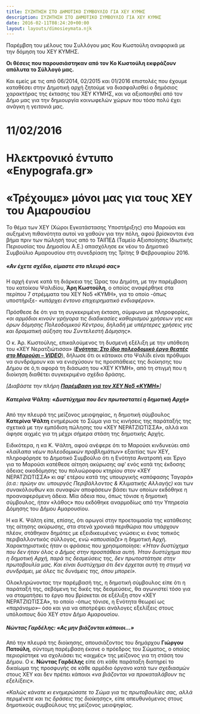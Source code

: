```yaml
---
title: ΣΥΖΗΤΗΣΗ ΣΤΟ ΔΗΜΟΤΙΚΟ ΣΥΜΒΟΥΛΙΟ ΓΙΑ ΧΕΥ ΚΥΜΗΣ
description: ΣΥΖΗΤΗΣΗ ΣΤΟ ΔΗΜΟΤΙΚΟ ΣΥΜΒΟΥΛΙΟ ΓΙΑ ΧΕΥ ΚΥΜΗΣ
date: 2016-02-11T08:24:20+00:00
layout: layouts/dimosieymata.njk
---
```

Παρέμβση του μέλους του Συλλόγου μας Κου Κωστούλη αναφορικά με την δόμηση του ΧΕΥ ΚΥΜΗΣ.

**Οι θέσεις που παρουσιάστηκαν από τον Κο Κωστούλη εκφράζουν απόλυτα το Σύλλογό μας.**

Και εμείς με τις από 06/2014, 02/2015 και 01/2016 επιστολές που έχουμε καταθέσει στην Δημοτική αρχή ζητούμε να διασφαλισθεί ο δημόσιος χαρακτήρας της έκτασης του ΧΕΥ ΚΥΜΗΣ, και να αξιοποιηθεί από τον Δήμο μας για την δημιουργία κοινωφελών χώρων που τόσο πολύ έχει ανάγκη η γειτονιά μας.
<!-- excerpt -->
# 11/02/2016

#  

# Ηλεκτρονικό έντυπο «Enypografa.gr»

#  

# «Τρέχουμε» μόνοι μας για τους ΧΕΥ του Αμαρουσίου

Το θέμα των ΧΕΥ (Χώροι Εγκατάστασης Υποστήριξης) στο Μαρούσι και αυξημένη πιθανότητα αυτοί να χαθούν για την πόλη, αφού βρίσκονται ένα βήμα πριν των πώλησή τους από το ΤΑΙΠΕΔ (Ταμείο Αξιοποίησης Ιδιωτικής Περιουσίας του Δημοσίου Α.Ε.) απασχόλησε εκ νέου το Δημοτικό Συμβούλιο Αμαρουσίου στη συνεδρίαση της Τρίτης 9 Φεβρουαρίου 2016.

##### «Αν έχετε σχέδιο, είμαστε στο πλευρό σας»

Η αρχή έγινε κατά τη διάρκεια της Ώρας του Δημότη, με την παρέμβαση του κατοίκου Ψαλιδίου, **Άρη Κωστούλη**, ο οποίος αναφέρθηκε στα περίπου 7 στρέμματα του ΧΕΥ Νο5 «ΚΥΜΗ», για το οποίο -όπως υποστήριξε- *«υπάρχει έντονο επιχειρηματικό ενδιαφέρον».*

Πρόσθεσε δε ότι για τη συγκεκριμένη έκταση, σύμφωνα με πληροφορίες, *«οι αρμόδιοι κινούν γρήγορα τις διαδικασίες καθορισμού χρήσεων γης και όρων δόμησης Πολεοδομικού Κέντρου, δηλαδή με υπέρτερες χρήσεις γης και δραματική αύξηση του Συντελεστή Δόμησης».*

Ο κ. Άρ. Κωστούλης, επικαλούμενος τη δυσμενή εξέλιξη με την υπόθεση του «ΧΕΥ Νερατζιώτισσα» (***[Ενότητα: Στο ίδιο πολεοδομικό έργο θεατές στο Μαρούσι – VIDEO](http://enypografa.gr/%CE%B5%CE%BD%CF%8C%CF%84%CE%B7%CF%84%CE%B1-%CF%83%CF%84%CE%BF-%CE%AF%CE%B4%CE%B9%CE%BF-%CF%80%CE%BF%CE%BB%CE%B5%CE%BF%CE%B4%CE%BF%CE%BC%CE%B9%CE%BA%CF%8C-%CE%AD%CF%81%CE%B3%CE%BF-%CE%B8%CE%B5%CE%B1/)***), δήλωσε ότι οι κάτοικοι στο Ψαλίδι είναι πρόθυμοι να συνδράμουν και να ενισχύσουν τις προσπάθειες της διοίκησης του Δήμου σε ό,τι αφορά τη διάσωση του «ΧΕΥ ΚΥΜΗ», από τη στιγμή που η διοίκηση διαθέτει συγκεκριμένο σχέδιο δράσης.

*\[Διαβάστε την πλήρη* ***[Παρέμβαση για τον ΧΕΥ Νο5 «ΚΥΜΗ»](http://enypografa.gr/wp-content/uploads/2016/02/XEYKimis.docx)****\]*

##### Κατερίνα Ψάλτη: «Δυστύχημα που δεν πρωτοστατεί η δημοτική Αρχή»

Από την πλευρά της μείζονος μειοψηφίας, η δημοτική σύμβουλος **Κατερίνα Ψάλτη** ενημέρωσε το Σώμα για τις κινήσεις της παράταξής της σχετικά με την εμπόδιση πώλησης του «ΧΕΥ ΝΕΡΑΤΖΙΩΤΙΣΣΑ», αλλά και άφησε αιχμές για τη μέχρι σήμερα στάση της δημοτικής Αρχής.

Ειδικότερα, η κα Κ. Ψάλτη, αφού ανέφερε ότι το Μαρούσι κινδυνεύει από *«λαίλαπα νέων πολεοδομικών προβλημάτων»* εξαιτίας των ΧΕΥ, πληροφόρησε το Δημοτικό Συμβούλιο ότι η Ενότητα Ανατροπή και Έργο για το Μαρούσι κατέθεσε αίτηση ακύρωσης αφ’ ενός κατά της έκδοσης άδειας οικοδόμησης του πολυώροφου κτηρίου στον «ΧΕΥ ΝΕΡΑΤΖΙΩΤΙΣΣΑ» κι αφ’ ετέρου κατά της υπουργικής «απόφασης Ταγαρά» *(σ.σ.: πρώην αν. υπουργός Περιβάλλοντος &amp; Κλιματικής Αλλαγής)* και των συνακόλουθων και συναφών αποφάσεων βάσει των οποίων εκδόθηκε η προαναφερόμενη άδεια. Μία άδεια που, όπως τόνισε η δημοτική σύμβουλος, ήταν «λάθος» που εκδόθηκε αναρμοδίως από την Υπηρεσία Δόμησης του Δήμου Αμαρουσίου.

Η κα Κ. Ψάλτη είπε, επίσης, ότι αρωγοί στην προετοιμασία της κατάθεσης της αίτησης ακύρωσης, στα στενά χρονικά περιθώρια που υπάρχουν πλέον, στάθηκαν δημότες με εξειδικευμένες γνώσεις κι ένας τοπικός περιβαλλοντικός σύλλογος, ενώ *«απουσίαζε»* η δημοτική Αρχή. Χαρακτηριστικές ήταν οι φράσεις που χρησιμοποίησε: *«Ήταν δυστύχημα που δεν ήταν όλος ο Δήμος στην προσπάθεια αυτή. Ήταν δυστύχημα που η δημοτική Αρχή, παρά τις δεσμεύσεις της, δεν πρωτοστάτησε στην πρωτοβουλία μας. Και είναι δυστύχημα ότι δεν έρχεται αυτή τη στιγμή να συνδράμει, με όλες τις δυνάμεις της, όπου μπορεί».*

Ολοκληρώνοντας την παρέμβασή της, η δημοτική σύμβουλος είπε ότι η παράταξή της, σεβόμενη τις δικές της δεσμεύσεις, θα αγωνιστεί τόσο για να σταματήσει το έργο που βρίσκεται σε εξέλιξη στον «ΧΕΥ ΝΕΡΑΤΖΙΩΤΙΣΣΑ», το οποίο -όπως τόνισε, η Ενότητα θεωρεί ως *«παράνομο»*– όσο και για να αποτρέψει ανάλογες εξελίξεις στους υπόλοιπους δύο ΧΕΥ στον Δήμο Αμαρουσίου.

##### Νώντας Γαρδέλης: «Ας μην βιάζονται κάποιοι…»

Από την πλευρά της διοίκησης, απουσιάζοντος του δημάρχου **Γιώργου Πατούλη**, σύντομη παρέμβαση έκανε ο πρόεδρος του Σώματος, ο οποίος περιορίστηκε να σχολιάσει τις «αιχμές» της μείζονος για τη στάση του Δήμου. Ο κ. **Νώντας Γαρδέλης** είπε ότι κάθε παράταξη διατηρεί το δικαίωμα της προσφυγής σε κάθε αρμόδιο όργανο κατά των σχεδιασμών στους ΧΕΥ και δεν πρέπει κάποιοι *«να βιάζονται να προκαταλάβουν τις εξελίξεις».*

*«Καλώς κάνατε κι ενημερώσατε το Σώμα για τις πρωτοβουλίες σας, αλλά περιμένετε και τις δράσεις της διοίκησης»,* είπε απευθυνόμενος στους δημοτικούς συμβούλους της μείζονος μειοψηφίας.
